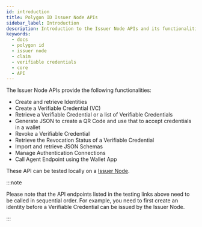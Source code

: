 ```yaml
---
id: introduction
title: Polygon ID Issuer Node APIs
sidebar_label: Introduction
description: Introduction to the Issuer Node APIs and its functionalities.
keywords:
  - docs
  - polygon id
  - issuer node
  - claim
  - verifiable credentials
  - core
  - API
---
```


The Issuer Node APIs provide the following functionalities:

- Create and retrieve Identities
- Create a Verifiable Credential (VC)
- Retrieve a Verifiable Credential or a list of Verifiable Credentials
- Generate JSON to create a QR Code and use that to accept credentials in a wallet
- Revoke a Verifiable Credential
- Retrieve the Revocation Status of a Verifiable Credential
- Import and retrieve JSON Schemas
- Manage Authentication Connections 
- Call Agent Endpoint using the Wallet App

These API can be tested locally on a <a href="https://issuer-node-core-api-demo.privado.id" target="_blank">Issuer Node</a>.

:::note

Please note that the API endpoints listed in the testing links above need to be called in sequential order. For example, you need to first create an identity before a Verifiable Credential can be issued by the Issuer Node.

:::

